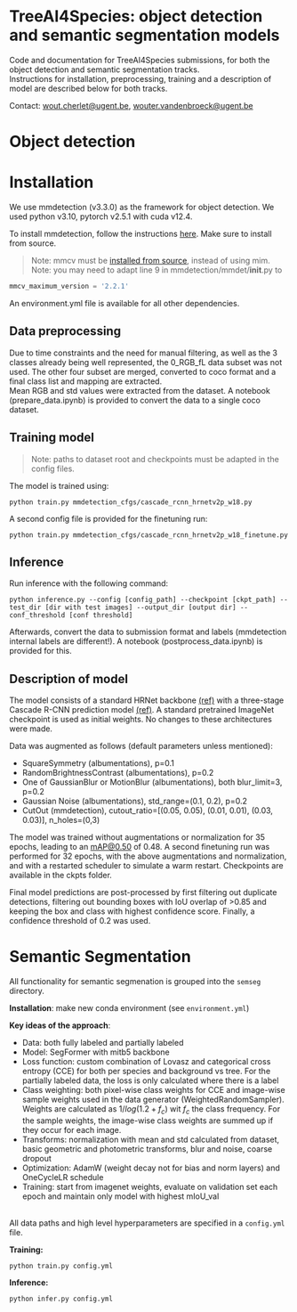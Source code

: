 # TreeAI4Species: object detection and semantic segmentation models

Code and documentation for TreeAI4Species submissions, for both the object detection and semantic segmentation tracks.  
Instructions for installation, preprocessing, training and a description of model are described below for both tracks.

Contact: wout.cherlet@ugent.be, wouter.vandenbroeck@ugent.be

# Object detection

# Installation

We use mmdetection (v3.3.0) as the framework for object detection.
We used python v3.10, pytorch v2.5.1 with cuda v12.4.

To install mmdetection, follow the instructions [here](https://mmdetection.readthedocs.io/en/latest/get_started.html). Make sure to install from source.
> Note: mmcv must be [installed from source](https://mmcv.readthedocs.io/en/latest/get_started/build.html), instead of using mim.
> Note: you may need to adapt line 9 in mmdetection/mmdet/__init__.py to 
```python
mmcv_maximum_version = '2.2.1'
```

An environment.yml file is available for all other dependencies.

## Data preprocessing

Due to time constraints and the need for manual filtering, as well as the 3 classes already being well represented, the 0_RGB_fL data subset was not used. The other four subset are merged, converted to coco format and a final class list and mapping are extracted.  
Mean RGB and std values were extracted from the dataset.
A notebook (prepare_data.ipynb) is provided to convert the data to a single coco dataset.

## Training model

> Note: paths to dataset root and checkpoints must be adapted in the config files.

The model is trained using:
```
python train.py mmdetection_cfgs/cascade_rcnn_hrnetv2p_w18.py
```
A second config file is provided for the finetuning run:
```
python train.py mmdetection_cfgs/cascade_rcnn_hrnetv2p_w18_finetune.py
```

## Inference

Run inference with the following command:
```
python inference.py --config [config_path] --checkpoint [ckpt_path] --test_dir [dir with test images] --output_dir [output dir] --conf_threshold [conf threshold]
```
Afterwards, convert the data to submission format and labels (mmdetection internal labels are different!). A notebook (postprocess_data.ipynb) is provided for this.


## Description of model

The model consists of a standard HRNet backbone [(ref)](https://doi.org/10.48550/arXiv.1908.07919) with a three-stage Cascade R-CNN prediction model [(ref)](https://doi.org/10.48550/arXiv.1712.00726).
A standard pretrained ImageNet checkpoint is used as initial weights. No changes to these architectures were made.

Data was augmented as follows (default parameters unless mentioned):
- SquareSymmetry (albumentations), p=0.1
- RandomBrightnessContrast (albumentations), p=0.2
- One of GaussianBlur or MotionBlur (albumentations), both blur_limit=3, p=0.2
- Gaussian Noise (albumentations), std_range=(0.1, 0.2), p=0.2
- CutOut (mmdetection), cutout_ratio=[(0.05, 0.05), (0.01, 0.01), (0.03, 0.03)], n_holes=(0,3)

The model was trained without augmentations or normalization for 35 epochs, leading to an mAP@0.50 of 0.48.
A second finetuning run was performed for 32 epochs, with the above augmentations and normalization, and with a restarted scheduler to simulate a warm restart. Checkpoints are available in the ckpts folder.

Final model predictions are post-processed by first filtering out duplicate detections, filtering out bounding boxes with IoU overlap of >0.85 and keeping the box and class with highest confidence score. Finally, a confidence threshold of 0.2 was used.


# Semantic Segmentation

All functionality for semantic segmenation is grouped into the `semseg` directory.

**Installation**: make new conda environment (see `environment.yml`)

**Key ideas of the approach**:
- Data: both fully labeled and partially labeled
- Model: SegFormer with mitb5 backbone
- Loss function: custom combination of Lovasz and categorical cross entropy (CCE) for both per species and background vs tree. For the partially labeled data, the loss is only calculated where there is a label
- Class weighting: both pixel-wise class weights for CCE and image-wise sample weights used in the data generator (WeightedRandomSampler). Weights are calculated as $1 / log(1.2 + f_c)$ wit $f_c$ the class frequency. For the sample weights, the image-wise class weights are summed up if they occur for each image.
- Transforms: normalization with mean and std calculated from dataset, basic geometric and photometric transforms, blur and noise, coarse dropout
- Optimization: AdamW (weight decay not for bias and norm layers) and OneCycleLR schedule
- Training: start from imagenet weights, evaluate on validation set each epoch and maintain only model with highest mIoU_val

\
All data paths and high level hyperparameters are specified in a `config.yml` file.

**Training:**

```
python train.py config.yml
```

**Inference:**

```
python infer.py config.yml
```
